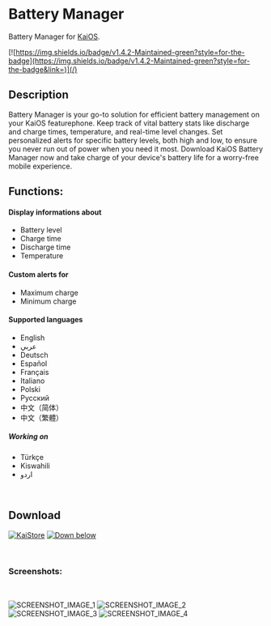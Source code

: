 # Battery Manager
Battery Manager for [KaiOS](https://www.kaiostech.com).
<br>

[![https://img.shields.io/badge/v1.4.2-Maintained-green?style=for-the-badge](https://img.shields.io/badge/v1.4.2-Maintained-green?style=for-the-badge&link=)](/)

## Description
Battery Manager is your go-to solution for efficient battery management on your KaiOS featurephone. Keep track of vital battery stats like discharge and charge times, temperature, and real-time level changes. Set personalized alerts for specific battery levels, both high and low, to ensure you never run out of power when you need it most. Download KaiOS Battery Manager now and take charge of your device's battery life for a worry-free mobile experience.
<br>
## Functions:
#### Display informations about
* Battery level
* Charge time
* Discharge time
* Temperature

#### Custom alerts for
* Maximum charge
* Minimum charge

#### Supported languages
* English
* عربي
* Deutsch
* Español
* Français
* Italiano
* Polski
* Русский
* 中文（简体）
* 中文（繁體）
##### Working on
* Türkçe
* Kiswahili
* اردو
<br>

## Download
[![KaiStore](https://img.shields.io/badge/KaiStore-6F02B5?logo=kaios)](https://www.kaiostech.com/store/apps/?bundle_id=kaios.app.batterymanager) [![Down below](https://img.shields.io/badge/ZIP-181717?logo=github)](https://github.com/W4IT-Dev/Battery-manager/releases/download/v1.4.1.1/Battery_Manager_v1.4.1.1_GitHub_release.zip)

<br>

### Screenshots:
<br>

![SCREENSHOT_IMAGE_1](https://github.com/W4IT-Dev/Battery-manager/assets/110252354/102b4268-cf3f-4dc4-945b-6280bc76749c)
![SCREENSHOT_IMAGE_2](https://github.com/W4IT-Dev/Battery-manager/assets/110252354/9117798e-773e-43f9-97ce-fc2d8e5123b4) ![SCREENSHOT_IMAGE_3](https://github.com/W4IT-Dev/Battery-manager/assets/110252354/57c11b03-8f75-458a-a1b2-3b7d46a2032f)
![SCREENSHOT_IMAGE_4](https://github.com/W4IT-Dev/Battery-manager/assets/110252354/252d6c90-d962-4eda-9564-4b8968820099)

